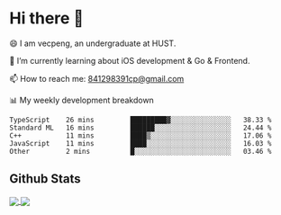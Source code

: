 
# Hi there 👋
😄 I am vecpeng, an undergraduate at HUST.

🌱 I’m currently learning about iOS development & Go & Frontend.

📫 How to reach me: 841298391cp@gmail.com

📊 My weekly development breakdown
<!--START_SECTION:waka-->

```text
TypeScript    26 mins         █████████▓░░░░░░░░░░░░░░░   38.33 %
Standard ML   16 mins         ██████░░░░░░░░░░░░░░░░░░░   24.44 %
C++           11 mins         ████▒░░░░░░░░░░░░░░░░░░░░   17.06 %
JavaScript    11 mins         ████░░░░░░░░░░░░░░░░░░░░░   16.03 %
Other         2 mins          █░░░░░░░░░░░░░░░░░░░░░░░░   03.46 %
```

<!--END_SECTION:waka-->

## Github Stats
<a href="https://github.com/anuraghazra/github-readme-stats">
  <img align="center" src="https://github-readme-stats.vercel.app/api?username=vecpeng&count_private=true&hide=stars" />
</a>
<a href="https://github.com/anuraghazra/convoychat">
  <img align="center" src="https://github-readme-stats.vercel.app/api/top-langs/?username=vecpeng&layout=compact" />
</a>
